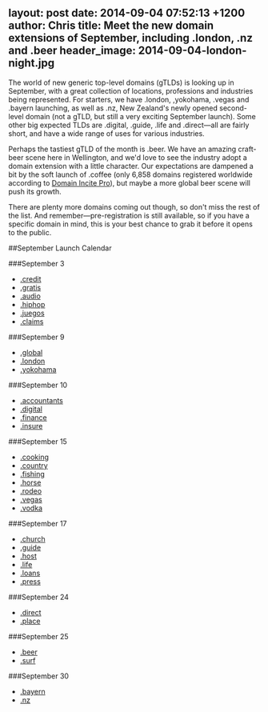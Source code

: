 layout: post
date: 2014-09-04 07:52:13 +1200
author: Chris
title: Meet the new domain extensions of September, including .london, .nz and .beer
header_image: 2014-09-04-london-night.jpg
----

<!-- excerpt -->

The world of new generic top-level domains (gTLDs) is looking up in September, with a great collection of locations, professions and industries being represented. For starters, we have .london, ,yokohama, .vegas and .bayern launching, as well as .nz, New Zealand's newly opened second-level domain (not a gTLD, but still a very exciting September launch). Some other big expected TLDs are .digital, .guide, .life and .direct—all are fairly short, and have a wide range of uses for various industries. 

Perhaps the tastiest gTLD of the month is .beer. We have an amazing craft-beer scene here in Wellington, and we'd love to see the industry adopt a domain extension with a little character. Our expectations are dampened a bit by the soft launch of .coffee (only 6,858 domains registered worldwide according to [Domain Incite Pro](http://domainincite.com/pro/new-gtld-zone-file-report/)), but maybe a more global beer scene will push its growth. 

There are plenty more domains coming out though, so don't miss the rest of the list. And remember—pre-registration is still available, so if you have a specific domain in mind, this is your best chance to grab it before it opens to the public.

<!-- /excerpt -->

##September Launch Calendar

###September 3

+ [.credit](https://iwantmyname.com/domains/dot-credit)
+ [.gratis](https://iwantmyname.com/domains/dot-gratis)
+ [.audio](https://iwantmyname.com/domains/dot-audio)
+ [.hiphop](https://iwantmyname.com/domains/dot-hiphop)
+ [.juegos](https://iwantmyname.com/domains/dot-juegos)
+ [.claims](https://iwantmyname.com/domains/dot-claims)

###September 9

+ [.global](https://iwantmyname.com/domains/dot-global)
+ [.london](https://iwantmyname.com/domains/dot-london)
+ [.yokohama](https://iwantmyname.com/domains/dot-yokohama)

###September 10

+ [.accountants](https://iwantmyname.com/domains/dot-accountants)
+ [.digital](https://iwantmyname.com/domains/dot-digital)
+ [.finance](https://iwantmyname.com/domains/dot-finance)
+ [.insure](https://iwantmyname.com/domains/dot-insure)

###September 15

+ [.cooking](https://iwantmyname.com/domains/dot-cooking)
+ [.country](https://iwantmyname.com/domains/dot-country)
+ [.fishing](https://iwantmyname.com/domains/dot-fishing)
+ [.horse](https://iwantmyname.com/domains/dot-horse)
+ [.rodeo](https://iwantmyname.com/domains/dot-rodeo)
+ [.vegas](https://iwantmyname.com/domains/dot-vegas)
+ [.vodka](https://iwantmyname.com/domains/dot-vodka)

###September 17

+ [.church](https://iwantmyname.com/domains/dot-church)
+ [.guide](https://iwantmyname.com/domains/dot-guide)
+ [.host](https://iwantmyname.com/domains/dot-host)
+ [.life](https://iwantmyname.com/domains/dot-life)
+ [.loans](https://iwantmyname.com/domains/dot-loans)
+ [.press](https://iwantmyname.com/domains/dot-press)

###September 24

+ [.direct](https://iwantmyname.com/domains/dot-direct)
+ [.place](https://iwantmyname.com/domains/dot-place)

###September 25

+ [.beer](https://iwantmyname.com/domains/dot-beer)
+ [.surf](https://iwantmyname.com/domains/dot-surf)

###September 30

+ [.bayern](https://iwantmyname.com/domains/dot-bayern)
+ [.nz](https://iwantmyname.com/domains/dot-nz)